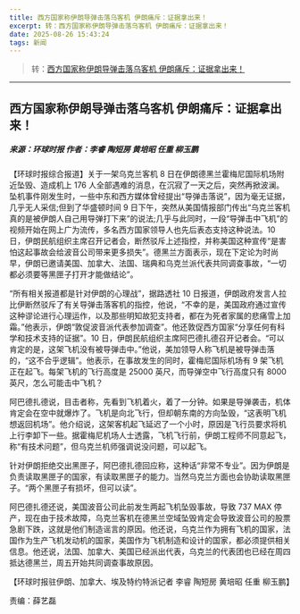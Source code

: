 ```yaml
---
title: 西方国家称伊朗导弹击落乌客机 伊朗痛斥：证据拿出来！
excerpt: 转：西方国家称伊朗导弹击落乌客机 伊朗痛斥：证据拿出来！
date: 2025-08-26 15:43:24
tags: 新闻
---
```


> 转：[西方国家称伊朗导弹击落乌客机 伊朗痛斥：证据拿出来！](https://world.huanqiu.com/article/9CaKrnKoP8z)

---

## 西方国家称伊朗导弹击落乌客机 伊朗痛斥：证据拿出来！

##### 来源：环球时报 作者：李睿 陶短房 黄培昭 任重 柳玉鹏

【环球时报综合报道】关于一架乌克兰客机 8 日在伊朗德黑兰霍梅尼国际机场附近坠毁、造成机上 176 人全部遇难的消息，在沉寂了一天之后，突然再掀波澜。坠机事件刚发生时，一些中东和西方媒体曾经提出“导弹击落说”，因为毫无证据，几乎无人采信;但到了华盛顿时间 9 日下午，突然从美国情报部门传出“乌克兰客机真的是被伊朗人自己用导弹打下来”的说法;几乎与此同时，一段“导弹击中飞机”的视频开始在网上广为流传，多名西方国家领导人也先后表态支持这种说法。10 日，伊朗民航组织主席召开记者会，断然驳斥上述指控，并称美国这种宣传“是害怕这起事故会给波音公司带来更多损失”。德黑兰方面表示，现在下定论为时尚早，伊朗已邀请美国、加拿大、法国、瑞典和乌克兰派代表共同调查事故，“一切都必须要等黑匣子打开才能做结论”。

“所有相关报道都是针对伊朗的心理战”，据路透社 10 日报道，伊朗政府发言人拉比伊断然驳斥了有关导弹击落客机的指控，他说，“不幸的是，美国政府通过宣传这种谬论进行心理运作，以及那些明知故犯支持者，都在为死者家属的悲痛雪上加霜。”他表示，伊朗“敦促波音派代表参加调查”。他还敦促西方国家“分享任何有科学和技术支持的证据”。10 日，伊朗民航组织主席阿巴德扎德召开记者会。“可以肯定的是，这架飞机没有被导弹击中。”他说，美加领导人称飞机是被导弹击落的，“这不合乎逻辑”。他表示，在事故发生的同时，霍梅尼国际机场有 9 架飞机正在起飞。每架飞机的飞行高度是 25000 英尺，而导弹空中飞行高度只有 8000 英尺，怎么可能击中飞机？

阿巴德扎德说，目击者称，先看到飞机着火，着了一分钟。如果是导弹袭击，机体肯定会在空中就爆炸了。飞机是向北飞行，但却朝东南的方向坠毁，“这表明飞机想返回机场”。他介绍说，这架客机起飞延迟了一个小时，原因是飞行员要求将机上行李卸下一些。据霍梅尼机场人士透露，飞机飞行前，伊朗工程师不同意起飞，称“有技术问题”，但乌克兰机师强调说没问题，可以起飞。

针对伊朗拒绝交出黑匣子，阿巴德扎德回应称，这种话“非常不专业”。因为伊朗是负责读取黑匣子的国家，有读取黑匣子的能力。当然乌克兰方面也会协助读取黑匣子。“两个黑匣子有损坏，但可以读”。

阿巴德扎德还说，美国波音公司此前发生两起飞机坠毁事故，导致 737 MAX 停产，现在由于技术故障，乌克兰客机在德黑兰空域坠毁肯定会导致波音公司的股票急剧下跌，这就是他们制造谣言的原因。他还说，乌克兰作为拥有飞机的国家，法国作为生产飞机发动机的国家，美国作为飞机制造和设计的国家，都必须提供相关信息。他还说，法国、加拿大、美国已经派出代表，乌克兰的代表团也已经在周四抵达德黑兰，周五开始共同调查事故原因。

【环球时报驻伊朗、加拿大、埃及特约特派记者 李睿 陶短房 黄培昭 任重 柳玉鹏】

责编：薛艺磊
